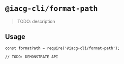 # `@iacg-cli/format-path`

> TODO: description

## Usage

```
const formatPath = require('@iacg-cli/format-path');

// TODO: DEMONSTRATE API
```

